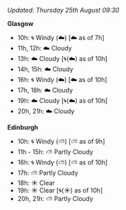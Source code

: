 *Updated: Thursday 25th August 09:30*

**Glasgow**

* 10h: :cyclone: Windy (:cloud:) [:cloud: as of 7h]
* 11h, 12h: :cloud: Cloudy
* 13h: :cloud: Cloudy [:cyclone:(:cloud:) as of 10h]
* 14h, 15h: :cloud: Cloudy
* 16h: :cyclone: Windy (:cloud:) [:cloud: as of 10h]
* 17h, 18h: :cloud: Cloudy
* 19h: :cloud: Cloudy [:cyclone:(:cloud:) as of 10h]
* 20h, 21h: :cloud: Cloudy

**Edinburgh**

* 10h: :cyclone: Windy (:partly_sunny:) [:partly_sunny: as of 9h]
* 11h - 15h: :partly_sunny: Partly Cloudy
* 16h: :cyclone: Windy (:partly_sunny:) [:partly_sunny: as of 10h]
* 17h: :partly_sunny: Partly Cloudy
* 18h: :sunny: Clear
* 19h: :sunny: Clear [:cyclone:(:sunny:) as of 10h]
* 20h, 21h: :partly_sunny: Partly Cloudy
